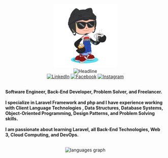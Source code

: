 <div>
    <div align=center>
        <img src="https://raw.githubusercontent.com/AhmedFathyDev/AhmedFathyDev/main/GitHub.png" alt="GitHub Octocat Drinking a Cup of Coffee" height="200">
    </div>
    <div align=center>
        <img src="https://readme-typing-svg.herokuapp.com?color=%236FDA44&size=32&center=true&vCenter=true&width=600&height=50&lines=Hi+there+I'm+El-Alfy;Software+Engineer;Back-End+Developer" alt="Headline" />
    </div>
    <div align=center>
        <a href="https://www.linkedin.com/in/abdelrahman-elalfy-6798ab266"><img src="https://img.shields.io/badge/Linkedin-0077b5?style=flat&logo=linkedin" alt="LinkedIn"/></a>
        <a href="https://www.facebook.com/Abdelrahman.elalfy.898"><img src="https://img.shields.io/badge/Facebook-1877F2?style=flat&logo=facebook" alt="Facebook"/></a>
        <a href="https://www.instagram.com/abdelrahman_el.alfy"><img src="https://img.shields.io/badge/Instagram-E4405F?style=flat&logo=instagram" alt="Instagram"/></a>
            <div align=left>
        <br>
        <p>
            <strong>
                Software Engineer, Back-End Developer, Problem Solver, and Freelancer.<br><br>
                I specialize in Laravel Framework and php and I have experience working with Client Language Technologies , Data Structures, Database Systems, Object-Oriented Programming, Design Patterns, and Problem Solving skills.<br><br>
                I am passionate about learning Laravel, all Back-End Technologies, Web 3, Cloud Computing, and DevOps.<br><br>
            </strong>
        </p>
    </div>
 </div>
<p><div align="center">
    <img src="https://github-readme-stats.vercel.app/api/top-langs?username=abdoalfy&locale=en&hide_title=false&layout=compact&card_width=320&langs_count=5&theme=dracula&hide_border=false" height="150" alt="languages graph"/></p>
</div>


